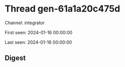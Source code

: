 # Thread gen-61a1a20c475d
Channel: integrator

First seen: 2024-01-16 00:00:00

Last seen: 2024-01-16 00:00:00

## Digest


